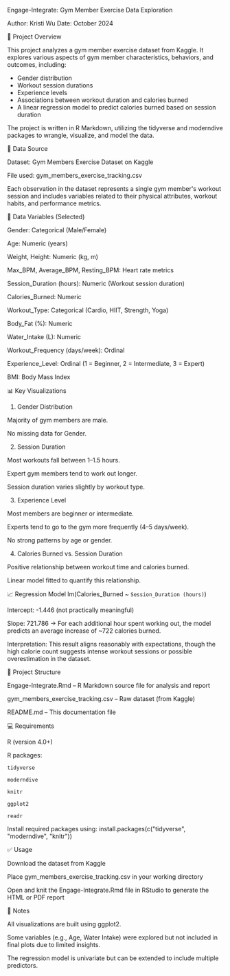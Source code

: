 Engage-Integrate: Gym Member Exercise Data Exploration

Author: Kristi Wu
Date: October 2024

📝 Project Overview

  This project analyzes a gym member exercise dataset from Kaggle. It explores         various aspects of gym member characteristics, behaviors, and outcomes, including:
  
  - Gender distribution
  - Workout session durations
  - Experience levels
  - Associations between workout duration and calories burned
  - A linear regression model to predict calories burned based on session duration
  
  The project is written in R Markdown, utilizing the tidyverse and moderndive         packages to wrangle, visualize, and model the data.

📂 Data Source

  Dataset: Gym Members Exercise Dataset on Kaggle
  
  File used: gym_members_exercise_tracking.csv
  
  Each observation in the dataset represents a single gym member's workout session     and includes variables related to their physical attributes, workout habits, and     performance metrics.

🔢 Data Variables (Selected)

  Gender: Categorical (Male/Female)
  
  Age: Numeric (years)
  
  Weight, Height: Numeric (kg, m)
  
  Max_BPM, Average_BPM, Resting_BPM: Heart rate metrics
  
  Session_Duration (hours): Numeric (Workout session duration)
  
  Calories_Burned: Numeric
  
  Workout_Type: Categorical (Cardio, HIIT, Strength, Yoga)
  
  Body_Fat (%): Numeric
  
  Water_Intake (L): Numeric
  
  Workout_Frequency (days/week): Ordinal
  
  Experience_Level: Ordinal (1 = Beginner, 2 = Intermediate, 3 = Expert)
  
  BMI: Body Mass Index

📊 Key Visualizations
1. Gender Distribution

  Majority of gym members are male.

  No missing data for Gender.

2. Session Duration

  Most workouts fall between 1–1.5 hours.

  Expert gym members tend to work out longer.

  Session duration varies slightly by workout type.

3. Experience Level

  Most members are beginner or intermediate.

  Experts tend to go to the gym more frequently (4–5 days/week).

  No strong patterns by age or gender.

4. Calories Burned vs. Session Duration

  Positive relationship between workout time and calories burned.

  Linear model fitted to quantify this relationship.

📈 Regression Model
  lm(Calories_Burned ~ `Session_Duration (hours)`)
  
  Intercept: -1.446 (not practically meaningful)
  
  Slope: 721.786 → For each additional hour spent working out, the model predicts an   average increase of ~722 calories burned.
  
  Interpretation: This result aligns reasonably with expectations, though the high     calorie count suggests intense workout sessions or possible overestimation in the    dataset.

📁 Project Structure

  Engage-Integrate.Rmd – R Markdown source file for analysis and report
  
  gym_members_exercise_tracking.csv – Raw dataset (from Kaggle)
  
  README.md – This documentation file

💻 Requirements

  R (version 4.0+)

  R packages:

    tidyverse
    
    moderndive
    
    knitr
    
    ggplot2
    
    readr

  Install required packages using: 
    install.packages(c("tidyverse", "moderndive", "knitr"))

✅ Usage

  Download the dataset from Kaggle
  
  Place gym_members_exercise_tracking.csv in your working directory
  
  Open and knit the Engage-Integrate.Rmd file in RStudio to generate the HTML or PDF   report

📌 Notes

  All visualizations are built using ggplot2.
  
  Some variables (e.g., Age, Water Intake) were explored but not included in final     plots due to limited insights.
  
  The regression model is univariate but can be extended to include multiple           predictors.
